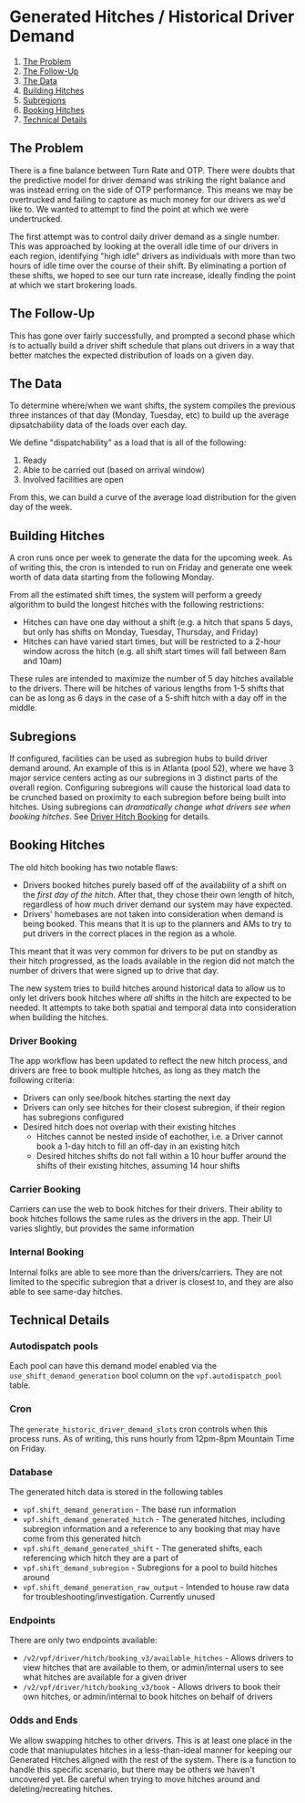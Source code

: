 # Generated Hitches / Historical Driver Demand

1. [The Problem](#the-problem)
1. [The Follow-Up](#the-follow-up)
1. [The Data](#the-data)
1. [Building Hitches](#building-hitches)
1. [Subregions](#subregions)
1. [Booking Hitches](#booking-hitches)
1. [Technical Details](#technical-details)

## The Problem

There is a fine balance between Turn Rate and OTP. There were doubts that the predictive model for driver demand was
striking the right balance and was instead erring on the side of OTP performance. This means we may be overtrucked
and failing to capture as much money for our drivers as we'd like to. We wanted to attempt to find the point at which we were undertrucked. 

The first attempt was to control daily driver demand as a single number. This was approached by looking at the
overall idle time of our drivers in each region, identifying "high idle" drivers as individuals with more than two
hours of idle time over the course of their shift. By eliminating a portion of these shifts, we hoped to see our turn rate increase, ideally finding the point at which we start brokering loads.

## The Follow-Up

This has gone over fairly successfully, and prompted a second phase which is to actually build a driver shift schedule
that plans out drivers in a way that better matches the expected distribution of loads on a given day.

## The Data

To determine where/when we want shifts, the system compiles the previous three instances of that day (Monday, Tuesday, etc) to build up the average dipsatchability data of the loads over each day.

We define "dispatchability" as a load that is all of the following:

1. Ready
1. Able to be carried out (based on arrival window)
1. Involved facilities are open

From this, we can build a curve of the average load distribution for the given day of the week.

## Building Hitches

A cron runs once per week to generate the data for the upcoming week. As of writing this, the cron is intended to run on Friday and generate one week worth of data data starting from the following Monday.

From all the estimated shift times, the system will perform a greedy algorithm to build the longest hitches with the following restrictions:

* Hitches can have one day without a shift (e.g. a hitch that spans 5 days, but only has shifts on Monday, Tuesday, Thursday, and Friday)
* Hitches can have varied start times, but will be restricted to a 2-hour window across the hitch (e.g. all shift start times will fall between 8am and 10am)

These rules are intended to maximize the number of 5 day hitches available to the drivers. There will be hitches of various lengths from 1-5 shifts that can be as long as 6 days in the case of a 5-shift hitch with a day off in the middle.

## Subregions

If configured, facilities can be used as subregion hubs to build driver demand around. An example of this is in Atlanta (pool 52), where we have 3 major service centers acting as our subregions in 3 distinct parts of the overall region. Configuring subregions will cause the historical load data to be crunched based on proximity to each subregion before being built into hitches. Using subregions can _dramatically change what drivers see when booking hitches_. See [Driver Hitch Booking](#driver-booking) for details.

## Booking Hitches

The old hitch booking has two notable flaws:

* Drivers booked hitches purely based off of the availability of a shift on the _first day of the hitch_. After that, they chose their own length of hitch, regardless of how much driver demand our system may have expected.
* Drivers' homebases are not taken into consideration when demand is being booked. This means that it is up to the planners and AMs to try to put drivers in the correct places in the region as a whole.

This meant that it was very common for drivers to be put on standby as their hitch progressed, as the loads available in the region did not match the number of drivers that were signed up to drive that day.

The new system tries to build hitches around historical data to allow us to only let drivers book hitches where _all_ shifts in the hitch are expected to be needed. It attempts to take both spatial and temporal data into consideration when building the hitches.

### Driver Booking

The app workflow has been updated to reflect the new hitch process, and drivers are free to book multiple hitches, as long as they match the following criteria:

* Drivers can only see/book hitches starting the next day
* Drivers can only see hitches for their closest subregion, if their region has subregions configured
* Desired hitch does not overlap with their existing hitches
    * Hitches cannot be nested inside of eachother, i.e. a Driver cannot book a 1-day hitch to fill an off-day in an existing hitch
    * Desired hitches shifts do not fall within a 10 hour buffer around the shifts of their existing hitches, assuming 14 hour shifts

### Carrier Booking

Carriers can use the web to book hitches for their drivers. Their ability to book hitches follows the same rules as the drivers in the app. Their UI varies slightly, but provides the same information

### Internal Booking

Internal folks are able to see more than the drivers/carriers. They are not limited to the specific subregion that a driver is closest to, and they are also able to see same-day hitches.

## Technical Details

### Autodispatch pools

Each pool can have this demand model enabled via the `use_shift_demand_generation` bool column on the `vpf.autodispatch_pool` table.

### Cron

The `generate_historic_driver_demand_slots` cron controls when this process runs. As of writing, this runs hourly from 12pm-8pm Mountain Time on Friday.

### Database

The generated hitch data is stored in the following tables

* `vpf.shift_demand_generation` - The base run information
* `vpf.shift_demand_generated_hitch` - The generated hitches, including subregion information and a reference to any booking that may have come from this generated hitch
* `vpf.shift_demand_generated_shift` - The generated shifts, each referencing which hitch they are a part of
* `vpf.shift_demand_subregion` - Subregions for a pool to build hitches around
* `vpf.shift_demand_generation_raw_output` - Intended to house raw data for troubleshooting/investigation. Currently unused

### Endpoints

There are only two endpoints available:

* `/v2/vpf/driver/hitch/booking_v3/available_hitches` - Allows drivers to view hitches that are available to them, or admin/internal users to see what hitches are available for a given driver
* `/v2/vpf/driver/hitch/booking_v3/book` - Allows drivers to book their own hitches, or admin/internal to book hitches on behalf of drivers


### Odds and Ends

We allow swapping hitches to other drivers. This is at least one place in the code that maniupulates hitches in a less-than-ideal manner for keeping our Generated Hitches aligned with the rest of the system. There is a function to handle this specific scenario, but there may be others we haven't uncovered yet. Be careful when trying to move hitches around and deleting/recreating hitches.
